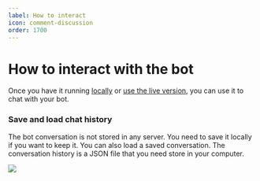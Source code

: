 ```yaml
---
label: How to interact
icon: comment-discussion
order: 1700
---
```


# How to interact with the bot

Once you have it running [locally](/guides/run-local) or [use the live version](/guides/run-live), you can use it to chat with your bot.

### Save and load chat history

The bot conversation is not stored in any server. You need to save it locally if you want to keep it. You can also load a saved conversation. The conversation history is a JSON file that you need store in your computer.

![](/assets/save_load.png)
